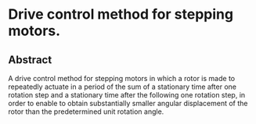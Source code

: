 # Drive control method for stepping motors.

## Abstract
A drive control method for stepping motors in which a rotor is made to repeatedly actuate in a period of the sum of a stationary time after one rotation step and a stationary time after the following one rotation step, in order to enable to obtain substantially smaller angular displacement of the rotor than the predetermined unit rotation angle.